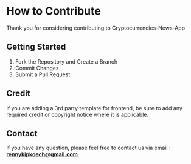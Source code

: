 # How to Contribute

Thank you for considering contributing to Cryptocurrencies-News-App

## Getting Started

1.  Fork the Repository and Create a Branch
2.  Commit Changes
3.  Submit a Pull Request

## Credit

If you are adding a 3rd party template for frontend, be sure to add any required credit or copyright notice where it is applicable.

## Contact
If you have any question, please feel free to contact us via email : <strong><a href="mailto:rennykipkoech@gmail.com">rennykipkoech@gmail.com</a></strong>.
